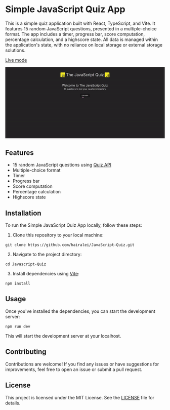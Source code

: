 # Simple JavaScript Quiz App

This is a simple quiz application built with React, TypeScript, and Vite. It features 15 random JavaScript questions, presented in a multiple-choice format. The app includes a timer, progress bar, score computation, percentage calculation, and a highscore state. All data is managed within the application's state, with no reliance on local storage or external storage solutions.

[Live mode](https://java-script-quiz-sigma.vercel.app/)

![GIF of JavaScript App](/public/js-quiz-gif.gif)

## Features

- 15 random JavaScript questions using [Quiz API](https://quizapi.io/)
- Multiple-choice format
- Timer
- Progress bar
- Score computation
- Percentage calculation
- Highscore state

## Installation

To run the Simple JavaScript Quiz App locally, follow these steps:

1. Clone this repository to your local machine:

```
git clone https://github.com/hairalei/JavaScript-Quiz.git
```

2. Navigate to the project directory:

```
cd Javascript-Quiz
```

3. Install dependencies using [Vite](https://vitejs.dev/):

```
npm install
```

## Usage

Once you've installed the dependencies, you can start the development server:

```
npm run dev
```

This will start the development server at your localhost.

## Contributing

Contributions are welcome! If you find any issues or have suggestions for improvements, feel free to open an issue or submit a pull request.

## License

This project is licensed under the MIT License. See the [LICENSE](LICENSE) file for details.
